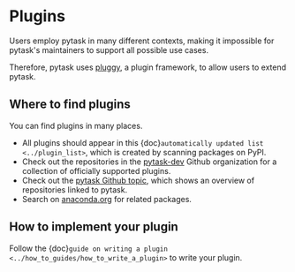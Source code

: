 # Plugins

Users employ pytask in many different contexts, making it impossible for pytask's
maintainers to support all possible use cases.

Therefore, pytask uses [pluggy](https://github.com/pytest-dev/pluggy), a plugin
framework, to allow users to extend pytask.

## Where to find plugins

You can find plugins in many places.

- All plugins should appear in this {doc}`automatically updated list <../plugin_list>`,
  which is created by scanning packages on PyPI.
- Check out the repositories in the [pytask-dev](https://github.com/pytask-dev) Github
  organization for a collection of officially supported plugins.
- Check out the [pytask Github topic](https://github.com/topics/pytask), which shows an
  overview of repositories linked to pytask.
- Search on [anaconda.org](https://anaconda.org/search?q=pytask) for related packages.

## How to implement your plugin

Follow the {doc}`guide on writing a plugin <../how_to_guides/how_to_write_a_plugin>` to
write your plugin.
